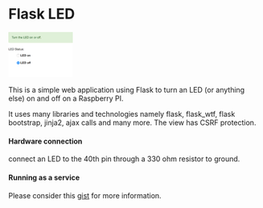 # Flask LED

<img src="https://raw.githubusercontent.com/xaratustrah/flask_led/master/screenshot.png" width="128">

This is a simple web application using Flask to turn an LED (or anything else) on and off on a Raspberry PI.

It uses many libraries and technologies namely flask, flask_wtf, flask bootstrap, jinja2, ajax calls and many more. The view has CSRF protection.

#### Hardware connection

connect an LED to the 40th pin through a 330 ohm resistor to ground.

#### Running as a service

Please consider this [gist](https://gist.github.com/xaratustrah/0e648a0dca74c661c1a1c78acbd5e224) for more information.
